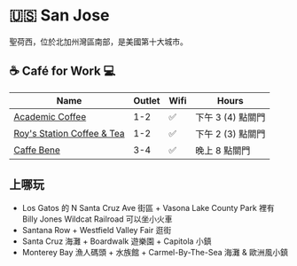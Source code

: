 # 🇺🇸 San Jose

聖荷西，位於北加州灣區南部，是美國第十大城市。

## ☕️ Café for Work 💻

| Name                                                                    | Outlet | Wifi | Hours             |
| ----------------------------------------------------------------------- | ------ | ---- | ----------------- |
| [Academic Coffee](https://maps.app.goo.gl/tmp5ZEQk7wNqJD9n6)            | 1-2    | ✅   | 下午 3 (4) 點關門 |
| [Roy's Station Coffee & Tea](https://maps.app.goo.gl/FUcbGhwKr6no1zzRA) | 1-2    | ✅   | 下午 2 (3) 點關門 |
| [Caffe Bene](https://maps.app.goo.gl/ewTCPdoxve8gvtsq9)                 | 3-4    | ✅   | 晚上 8 點關門     |

## 上哪玩

- Los Gatos 的 N Santa Cruz Ave 街區 + Vasona Lake County Park 裡有 Billy Jones Wildcat Railroad 可以坐小火車
- Santana Row + Westfield Valley Fair 逛街
- Santa Cruz 海灘 + Boardwalk 遊樂園 + Capitola 小鎮
- Monterey Bay 漁人碼頭 + 水族館 + Carmel-By-The-Sea 海灘 & 歐洲風小鎮
